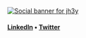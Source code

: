 [![Social banner for jh3y](https://media-exp1.licdn.com/dms/image/C5616AQFQyEgkOD1uVg/profile-displaybackgroundimage-shrink_350_1400/0/1520761696715?e=1663200000&v=beta&t=PfkjeqvN7-ss_iG7Zp3JkkMtCJMADcuyDXhIYhseDg8)](https://x8lucas8x.com)

<!--
**x8lucas8x/x8lucas8x** is a ✨ _special_ ✨ repository because its `README.md` (this file) appears on your GitHub profile.

Here are some ideas to get you started:

- 🔭 I’m currently working on ...
- 🌱 I’m currently learning ...
- 👯 I’m looking to collaborate on ...
- 🤔 I’m looking for help with ...
- 💬 Ask me about ...
- 📫 How to reach me: ...
- 😄 Pronouns: ...
- ⚡ Fun fact: ...
-->

<h4>
<a href="https://www.linkedin.com/in/x8lucas8x">LinkedIn</a> • <a href="https://twitter.com/x8lucas8x">Twitter</a>
</h4>
